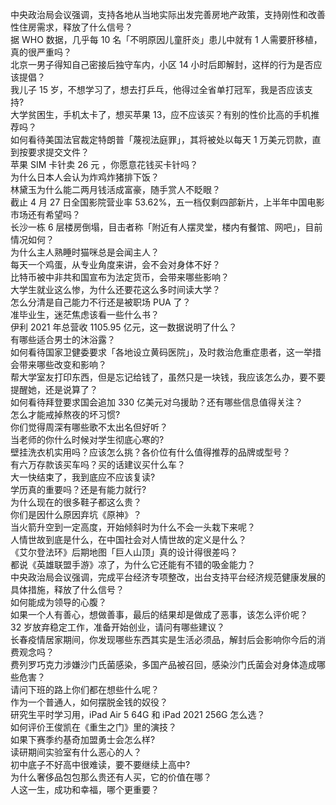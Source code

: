 中央政治局会议强调，支持各地从当地实际出发完善房地产政策，支持刚性和改善性住房需求，释放了什么信号？  
据 WHO 数据，几乎每 10 名「不明原因儿童肝炎」患儿中就有 1 人需要肝移植，真的很严重吗？  
北京一男子得知自己密接后独守车内，小区 14 小时后即解封，这样的行为是否应该提倡？  
我儿子 15 岁，不想学习了，想去打乒乓，他得过全省单打冠军，我是否应该支持?  
大学贫困生，手机太卡了，想买苹果 13，应不应该买？有别的性价比高的手机推荐吗？  
如何看待美国法官裁定特朗普「蔑视法庭罪」，其将被处以每天 1 万美元罚款，直到按要求提交文件？  
苹果 SIM 卡针卖 26 元 ，你愿意花钱买卡针吗？  
为什么日本人会认为炸鸡炸猪排下饭？  
林黛玉为什么能二两月钱活成富豪，随手赏人不眨眼？  
截止 4 月 27 日全国影院营业率 53.62%，五一档仅剩四部新片，上半年中国电影市场还有希望吗？  
长沙一栋 6 层楼房倒塌，目击者称「附近有人摆灵堂，楼内有餐馆、网吧」，目前情况如何？  
为什么主人熟睡时猫咪总是会闻主人？  
每天一个鸡蛋，从专业角度来讲，会不会对身体不好？  
比特币被中非共和国宣布为法定货币，会带来哪些影响？  
大学生就业这么惨，为什么还要花这么多时间读大学？  
怎么分清是自己能力不行还是被职场 PUA 了？  
准毕业生，迷茫焦虑该看一些什么书？  
伊利 2021 年总营收 1105.95 亿元，这一数据说明了什么？  
有哪些适合男士的沐浴露？  
如何看待国家卫健委要求「各地设立黄码医院」，及时救治危重症患者，这一举措会带来哪些改变和影响？  
帮大学室友打印东西，但是忘记给钱了，虽然只是一块钱，我应该怎么办，要不要提醒她，还是说算了？  
如何看待拜登要求国会追加 330 亿美元对乌援助？还有哪些信息值得关注？  
怎么才能戒掉熬夜的坏习惯?  
你们觉得周深有哪些歌不太出名但好听？  
当老师的你什么时候对学生彻底心寒的?  
壁挂洗衣机实用吗？应该怎么挑？各价位有什么值得推荐的品牌或型号？  
有六万存款该买车吗？买的话建议买什么车？  
大一快结束了，我到底应不应该复读?  
学历真的重要吗？还是有能力就行?  
为什么现在的很多鞋子都这么贵？  
你们是因什么原因弃坑《原神》？  
当火箭升空到一定高度，开始倾斜时为什么不会一头栽下来呢？  
人情世故到底是什么，在中国社会对人情世故的定义是什么？  
《艾尔登法环》后期地图「巨人山顶」真的设计得很差吗？  
都说《英雄联盟手游》凉了，为什么它还能有不错的吸金能力？  
中央政治局会议强调，完成平台经济专项整改，出台支持平台经济规范健康发展的具体措施，释放了什么信号？  
如何能成为领导的心腹？  
如果一个人有善心，想做善事，最后的结果却是做成了恶事，该怎么评价呢？  
32 岁放弃稳定工作，准备开始创业，请问有哪些建议？  
长春疫情居家期间，你发现哪些东西其实是生活必须品，解封后会影响你今后的消费观念吗？  
费列罗巧克力涉嫌沙门氏菌感染，多国产品被召回，感染沙门氏菌会对身体造成哪些危害？  
请问下班的路上你们都在想些什么呢？  
作为一个普通人，如何摆脱金钱的奴役？  
研究生平时学习用，iPad Air 5 64G 和 iPad 2021 256G 怎么选？  
如何评价王俊凯在《重生之门》里的演技？  
如果下赛季约基奇加盟勇士会怎么样?  
读研期间实验室有什么恶心的人？  
初中底子不好高中很难读，要不要继续上高中?  
为什么奢侈品包包那么贵还有人买，它的价值在哪？  
人这一生，成功和幸福，哪个更重要？  
